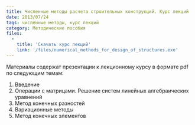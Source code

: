 ```yaml
---
title: Численные методы расчета строительных конструкций. Курс лекций
date: 2013/07/24
tags: численные методы, курс лекций
category: Методические пособия
files:
  -
    title: 'Скачать курс лекций'
    link: '/files/numerical_methods_for_design_of_structures.exe'
---
```


Материалы содержат презентации к лекционному курсу в формате pdf по следующим темам:

1. Введение
2. Операции с матрицами. Решение систем линейных алгебраических уравнений
3. Метод конечных разностей
4. Вариационные методы
5. Метод конечных элементов
